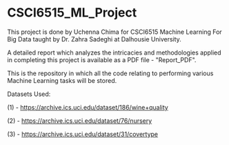 # CSCI6515_ML_Project

This project is done by Uchenna Chima for CSCI6515 Machine Learning For Big Data taught by Dr. Zahra Sadeghi at Dalhousie University.

A detailed report which analyzes the intricacies and methodologies applied in completing this project is available as a PDF file - "Report_PDF".

This is the repository in which all the code relating to performing various Machine Learning tasks will be stored.

Datasets Used:

(1) - https://archive.ics.uci.edu/dataset/186/wine+quality

(2) - https://archive.ics.uci.edu/dataset/76/nursery

(3) - https://archive.ics.uci.edu/dataset/31/covertype

